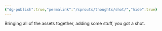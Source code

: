 ```yaml
---
{"dg-publish":true,"permalink":"/sprouts/thoughts/shot/","hide":true}
---
```


Bringing all of the assets together, adding some stuff, you got a shot.